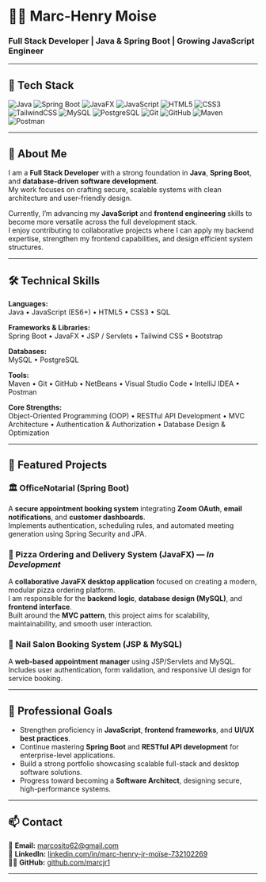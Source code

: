 # 👨‍💻 Marc-Henry Moise

### Full Stack Developer | Java & Spring Boot | Growing JavaScript Engineer

---

## 🧩 Tech Stack

![Java](https://img.shields.io/badge/Java-%23ED8B00.svg?style=for-the-badge&logo=openjdk&logoColor=white)
![Spring Boot](https://img.shields.io/badge/Spring%20Boot-%236DB33F.svg?style=for-the-badge&logo=springboot&logoColor=white)
![JavaFX](https://img.shields.io/badge/JavaFX-%23E76F00.svg?style=for-the-badge&logo=java&logoColor=white)
![JavaScript](https://img.shields.io/badge/JavaScript-%23F7DF1E.svg?style=for-the-badge&logo=javascript&logoColor=black)
![HTML5](https://img.shields.io/badge/HTML5-%23E34F26.svg?style=for-the-badge&logo=html5&logoColor=white)
![CSS3](https://img.shields.io/badge/CSS3-%231572B6.svg?style=for-the-badge&logo=css3&logoColor=white)
![TailwindCSS](https://img.shields.io/badge/TailwindCSS-%2306B6D4.svg?style=for-the-badge&logo=tailwindcss&logoColor=white)
![MySQL](https://img.shields.io/badge/MySQL-%234479A1.svg?style=for-the-badge&logo=mysql&logoColor=white)
![PostgreSQL](https://img.shields.io/badge/PostgreSQL-%23336791.svg?style=for-the-badge&logo=postgresql&logoColor=white)
![Git](https://img.shields.io/badge/Git-%23F05033.svg?style=for-the-badge&logo=git&logoColor=white)
![GitHub](https://img.shields.io/badge/GitHub-%23121011.svg?style=for-the-badge&logo=github&logoColor=white)
![Maven](https://img.shields.io/badge/Maven-%23C71A36.svg?style=for-the-badge&logo=apachemaven&logoColor=white)
![Postman](https://img.shields.io/badge/Postman-%23FF6C37.svg?style=for-the-badge&logo=postman&logoColor=white)

---

## 👋 About Me

I am a **Full Stack Developer** with a strong foundation in **Java**, **Spring Boot**, and **database-driven software development**.  
My work focuses on crafting secure, scalable systems with clean architecture and user-friendly design.  

Currently, I’m advancing my **JavaScript** and **frontend engineering** skills to become more versatile across the full development stack.  
I enjoy contributing to collaborative projects where I can apply my backend expertise, strengthen my frontend capabilities, and design efficient system structures.

---

## 🛠️ Technical Skills

**Languages:**  
Java • JavaScript (ES6+) • HTML5 • CSS3 • SQL  

**Frameworks & Libraries:**  
Spring Boot • JavaFX • JSP / Servlets • Tailwind CSS • Bootstrap  

**Databases:**  
MySQL • PostgreSQL  

**Tools:**  
Maven • Git • GitHub • NetBeans • Visual Studio Code • IntelliJ IDEA • Postman  

**Core Strengths:**  
Object-Oriented Programming (OOP) • RESTful API Development • MVC Architecture • Authentication & Authorization • Database Design & Optimization

---

## 🚧 Featured Projects

### 🏛️ OfficeNotarial (Spring Boot)
A **secure appointment booking system** integrating **Zoom OAuth**, **email notifications**, and **customer dashboards**.  
Implements authentication, scheduling rules, and automated meeting generation using Spring Security and JPA.

### 🍕 Pizza Ordering and Delivery System (JavaFX) — *In Development*
A **collaborative JavaFX desktop application** focused on creating a modern, modular pizza ordering platform.  
I am responsible for the **backend logic**, **database design (MySQL)**, and **frontend interface**.  
Built around the **MVC pattern**, this project aims for scalability, maintainability, and smooth user interaction.

### 💅 Nail Salon Booking System (JSP & MySQL)
A **web-based appointment manager** using JSP/Servlets and MySQL.  
Includes user authentication, form validation, and responsive UI design for service booking.

---

## 🎯 Professional Goals

- Strengthen proficiency in **JavaScript**, **frontend frameworks**, and **UI/UX best practices**.  
- Continue mastering **Spring Boot** and **RESTful API development** for enterprise-level applications.  
- Build a strong portfolio showcasing scalable full-stack and desktop software solutions.  
- Progress toward becoming a **Software Architect**, designing secure, high-performance systems.

---

## 📫 Contact

📧 **Email:** marcosito62@gmail.com  
💼 **LinkedIn:** [linkedin.com/in/marc-henry-jr-moïse-732102269](https://www.linkedin.com/in/marc-henry-jr-moïse-732102269)  
🧑‍💻 **GitHub:** [github.com/marcjr1](https://github.com/marcjr1)

---


